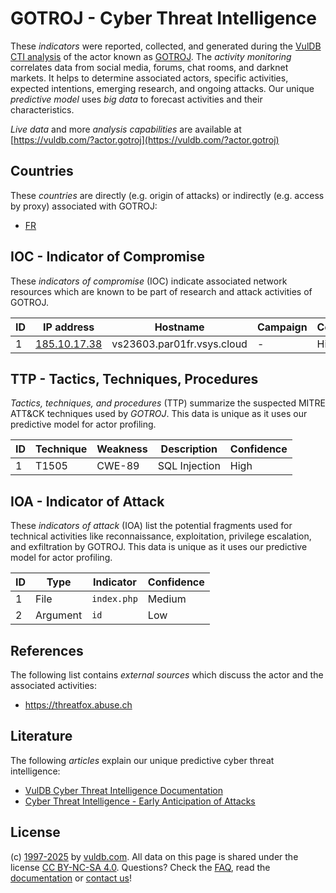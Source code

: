 # GOTROJ - Cyber Threat Intelligence

These _indicators_ were reported, collected, and generated during the [VulDB CTI analysis](https://vuldb.com/?kb.cti) of the actor known as [GOTROJ](https://vuldb.com/?actor.gotroj). The _activity monitoring_ correlates data from social media, forums, chat rooms, and darknet markets. It helps to determine associated actors, specific activities, expected intentions, emerging research, and ongoing attacks. Our unique _predictive model_ uses _big data_ to forecast activities and their characteristics.

_Live data_ and more _analysis capabilities_ are available at [https://vuldb.com/?actor.gotroj](https://vuldb.com/?actor.gotroj)

## Countries

These _countries_ are directly (e.g. origin of attacks) or indirectly (e.g. access by proxy) associated with GOTROJ:

* [FR](https://vuldb.com/?country.fr)

## IOC - Indicator of Compromise

These _indicators of compromise_ (IOC) indicate associated network resources which are known to be part of research and attack activities of GOTROJ.

ID | IP address | Hostname | Campaign | Confidence
-- | ---------- | -------- | -------- | ----------
1 | [185.10.17.38](https://vuldb.com/?ip.185.10.17.38) | vs23603.par01fr.vsys.cloud | - | High

## TTP - Tactics, Techniques, Procedures

_Tactics, techniques, and procedures_ (TTP) summarize the suspected MITRE ATT&CK techniques used by _GOTROJ_. This data is unique as it uses our predictive model for actor profiling.

ID | Technique | Weakness | Description | Confidence
-- | --------- | -------- | ----------- | ----------
1 | T1505 | CWE-89 | SQL Injection | High

## IOA - Indicator of Attack

These _indicators of attack_ (IOA) list the potential fragments used for technical activities like reconnaissance, exploitation, privilege escalation, and exfiltration by GOTROJ. This data is unique as it uses our predictive model for actor profiling.

ID | Type | Indicator | Confidence
-- | ---- | --------- | ----------
1 | File | `index.php` | Medium
2 | Argument | `id` | Low

## References

The following list contains _external sources_ which discuss the actor and the associated activities:

* https://threatfox.abuse.ch

## Literature

The following _articles_ explain our unique predictive cyber threat intelligence:

* [VulDB Cyber Threat Intelligence Documentation](https://vuldb.com/?kb.cti)
* [Cyber Threat Intelligence - Early Anticipation of Attacks](https://www.scip.ch/en/?labs.20201022)

## License

(c) [1997-2025](https://vuldb.com/?kb.changelog) by [vuldb.com](https://vuldb.com/?kb.about). All data on this page is shared under the license [CC BY-NC-SA 4.0](https://creativecommons.org/licenses/by-nc-sa/4.0/). Questions? Check the [FAQ](https://vuldb.com/?kb.faq), read the [documentation](https://vuldb.com/?kb) or [contact us](https://vuldb.com/?contact)!
